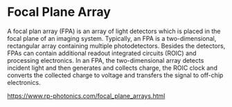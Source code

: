 # Focal Plane Array
A focal plan array (FPA) is an array of light detectors which is placed in the focal plane of an imaging system. Typically, an FPA is a two-dimensional, rectangular array containing multiple photodetectors. Besides the detectors, FPAs can contain additional readout integrated circuits (ROIC) and processing electronics. In an FPA, the two-dimensional array detects incident light and then generates and collects charge, the ROIC clock and converts the collected charge to voltage and transfers the signal to off-chip electronics.

https://www.rp-photonics.com/focal_plane_arrays.html